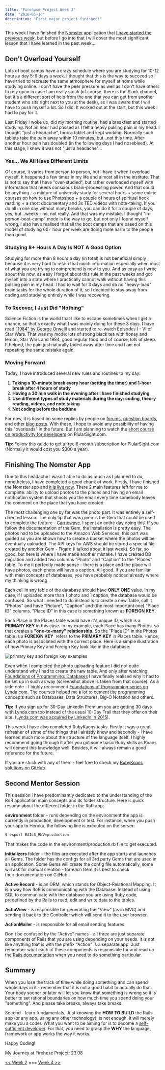 ```yaml
---
title: "Firehose Project Week 3"
date: "2016-05-16"
description: "First major project finished!"
---
```


This week I have finished the [Nomster](https://nomster-aleks-gorbenko.herokuapp.com) application that [I have started the previous week](/posts/firehose-project-week-2/), but before I go into that I will cover the most significant lesson that I have learned in the past week...

## Don't Overload Yourself

Lots of boot camps have a crazy schedule where you are studying for 10-12 hours a day 5-6 days a week. I thought that this is the way to succeed so I have tried to recreate the same atmosphere for myself at home while studying online. I don't have the peer pressure as well as I don't have others to rely upon in case I am really stuck (of course, there is the Slack channel, but it's a different sort of help from the one that you can get from another student who sits right next to you at the desk), so I was aware that I will have to push myself a lot. So I did. It worked out at the start, but this week I had to pay for it.

Last Friday I woke up, did my morning routine, had a breakfast and started studying. Not an hour had passed as I felt a heavy pulsing pain in my head. I thought "just a headache", took a tablet and kept working. Normally such tablets take the pain away within 10 minutes, but...not this time. After another hour pain has doubled (in the following days I had nosebleed). At this stage, I knew it was not "just a headache"...

### Yes... We All Have Different Limits

Of course, it varies from person to person, but I have it when I overload myself. It happened a few times in my life and almost all in the institute. That is not to say that I have "over-studied", but rather overloaded myself with information that needs conscious brain-processing power. And that could be anything - a mixture of university study for several hours + some online courses on how to use Photoshop + a couple of hours of spiritual book reading + a short documentary and 3x TED videos with note-taking. If you do all in one day without many breaks, you can do it for a couple of days, yes, but...weeks - no, not really. And that was my mistake. I thought "in-person-boot-camp" mode is the way to go, but not only I found myself wrong, I also have realised that all the boot camps that are based on this model of studying 60+ hour per week are doing more harm to the people than good.

### Studying 8+ Hours A Day Is NOT A Good Option

Studying for more than 8 hours a day (in total) is not beneficial simply because it is very hard to retain that much information especially when most of what you are trying to comprehend is new to you. And as easy as I write about this now, as easy I forgot about this rule in the past weeks and got myself into a state where I practically cannot walk without having this pulsing pain in my head. I had to wait for 3 days and do no "heavy-load" brain tasks for the whole duration of it, so I decided to stay away from coding and studying entirely while I was recovering.

### To Recover, I Just Did "Nothing"

Science Fiction is the world that I like to escape sometimes when I get a chance, so that's exactly what I was mainly doing for these 3 days. I have read ["1984" by George Orwell](http://www.amazon.com/Animal-Farm-1984-George-Orwell/dp/0151010269?ie=UTF8&keywords=1984&qid=1463660868&ref_=sr_1_2&sr=8-2)l and started to re-watch Episodes I - VI of Star Wars. That was my mode: lots of strong black tea with honey and lemon, Star Wars and 1984, good regular food and of course, lots of sleep. It helped, the pain just naturally faded away after time and I am not repeating the same mistake again.

### Moving Forward

Today, I have introduced several new rules and routines to my day:

1. **Taking a 10-minute break every hour (setting the timer) and 1-hour break after 4 hours of study**
2. **Having a 30 min walk in the evening after I have finished studying**
3. **Use different types of study materials during the day: coding, theory reading, videos, and note taking**
4. **Not coding before the bedtime**

For now, it is based on some replies by people on [forums](http://forums.studentdoctor.net/threads/tips-for-studying-for-long-periods-of-time.762218/), [question boards](http://productivity.stackexchange.com/questions/5113/how-to-study-long-hours-without-being-burnt-out-or-getting-bored), and other [blog posts](https://www.examtime.com/blog/study-hacks/). With these, I hope to avoid any possibility of having this "overloads" in the future. But I am planning to watch the [short course on productivity for developers](https://app.pluralsight.com/library/courses/productivity-tips-busy-tech-professional/table-of-contents) on PlularSight.com.

**Tip:** Follow [this guide](https://absolute-sharepoint.com/2015/12/free-pluralsight-6-month-subscription.html) to get a free 6-month subscription for PlularSight.com (Normally it would cost you $300 a year).

## Finishing The Nomster App

Due to this headache I wasn't able to do as much as I planned to do, nonetheless, I have completed a good chunk of work. Firstly, I have finished the Nomster app and [it is live now](https://nomster-aleks-gorbenko.herokuapp.com). There 2 main features left for me to complete: ability to upload photos to the places and having an email notification system that shoots you the email every time somebody leaves the comment on the place that you have created.

The most challenging one by far was the photo part. It was entirely a self-directed lesson. The only tip that was given is the Gem that could be used to complete the feature - [Carriewave](https://github.com/carrierwaveuploader/carrierwave). I spent an entire day doing this. If you follow the documentation of the Gem, the installation is pretty easy. The photos had to be uploaded to the Amazon Web Services, this part was guided so you are shown how to create a bucket where the photos will be eventually uploaded. The API keys for AWS should be stored a special file created by another Gem - Figaro (I talked about it last week). So far, so good, but here is where I have made another mistake. I have created DB migration and added two columns "Photo" and "Caption" to the "Places" table. To me it perfectly made sense - there is a place and the place will have photos, each photo will have a caption. All good. If you are familiar with main concepts of databases, you have probably noticed already where my thinking is wrong.

Each cell in any table of the database should have **ONLY ONE** value. In my case, if I uploaded more than 1 photo and 1 caption, the database would be confused. So what I needed to do instead is to create a new Table, call it "Photos" and have "Picture", "Caption" and (the most important one) "Place ID" columns. "Place ID" in this case is something known as **FOREIGN KEY**.

Each Place in the Places table would have it's unique ID, which is a ****PRIMARY KEY**** in this case. In my example, each Place has many Photos, so that creates a **"one-to-many" relationship**. So the "Place ID" in the Photos table is a **FOREIGN KEY**  refers to the **PRIMARY KEY** in Places table. Hence, each photo is associated with the correct place. Here is a simple illustration of how Primary Key and Foreign Key look like in the database:

![primary key and foreign key examples](/images/primary-key-and-foreign-key-examples.png)

Even when I completed the photo uploading feature I did not quite understand why I had to create the new table. And only after watching [Foundations of Programming: Databases](http://www.lynda.com/Access-tutorials/Foundations-Programming-Databases/412845-2.html) I have finally realised why it had to be set up in such as way (screenshot above is taken from that course). As a side note - I highly recommend [Foundations of Programming series on Lynda.com](http://lynda.com). The courses helped me a lot to cement the programming concepts such as Databases, Data Structures, Big-O Notation and others.

**Tip:** If you sign up for 30-Day LinkedIn Premium you are getting 30 days with Lynda.com too instead of the usual 10-Day Trail that they offer on their site. ([Lynda.com was acquired by LinkedIn in 2015](http://www.recode.net/2015/4/9/11561324/three-reasons-linkedin-broke-the-bank-for-lynda-com)).

This week I have also completed RubyKaons tasks. Firstly it was a great refresher of some of the things that I already know and secondly - I have learned much more about the structure of the language itself. I highly recommend going through it after you got some basic Ruby skills as Koans will cement this knowledge well. Besides, it will always remain a good reference for the future.

If you are stuck with any of them - feel free to check my [RubyKoans solutions on GitHub](https://github.com/aleksgorbenko/ruby_koans).

## Second Mentor Session

This session I have predominantly dedicated to the understanding of the RoR application main concepts and its folder structure. Here is quick resume about the different folder in the RoR app:

**environment** folder - runs depending on the environment the app is currently in production, development or test. For instance, when you push your app to Heroku, the following line is executed on the server:

```bash
$ export RAILS_ENV=production
```

That makes the code in the environment/production.rb file to get executed.

**initializers** folder - the files are executed after the app starts and launches all Gems. The folder has the configs for all 3rd party Gems that are used in an application. Some Gems will create the config file automatically, some will ask for manual creation - for each Gem it is best to check their documentation on GitHub.

**Active Record** - is an ORM, which stands for Object-Relational Mapping. It is a way how RoR is communicating with the Database. Instead of using SQL to communicate with the database you are using Ruby code, predefined by the Rails to read, edit and write data to the tables.

**ActioView** - is responsible for generating the "View" (as in MVC) and sending it back to the Controller which will send it to the user browser.

**ActionMailer** - is responsible for all email sending features.

Don't be confused by the "Active" names - all three are just separate components of Rails that you are using depending on your needs. It is not like anything that is with the prefix "Action" is a separate app. Just remember what each of these components is responsible for and read up the [Rails documentation](http://guides.rubyonrails.org/) when you need to do something particular.

## Summary

When you lose the track of time while doing something and can spend whole days in it - remember that it is not a good habit to actually do that. Your body sooner or later will let you know that something is wrong so it is better to set rational boundaries on how much time you spend doing your "something". And please take breaks, always take breaks.

Second - learn fundamentals. Just knowing the **HOW TO BUILD** the Rails app (or any app, using any other technology), is not enough, it will merely make you a coder. What you want to be aiming for is to become a [self-sufficient developer](http://blog.thefirehoseproject.com/posts/learn-to-code-and-be-self-reliant/). For that, you need to grasp the **WHY** the language, framework or app works the way it works.

Happy Coding!

My Journey at Firehose Project: 23.08

[<< Week 2](/firehose-project-week-2) === [Week 4 >>](/firehose-project-week-4)
